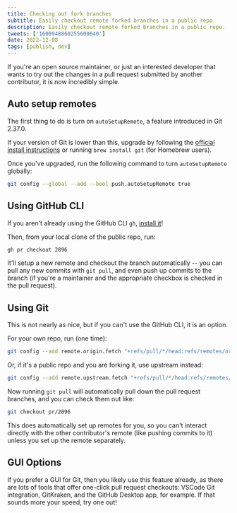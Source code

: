 ```yaml
---
title: Checking out fork branches
subtitle: Easily checkout remote forked branches in a public repo.
description: Easily checkout remote forked branches in a public repo.
tweets: ['1600948860255600640']
date: 2022-12-08
tags: [publish, dev]
---
```


If you're an open source maintainer, or just an interested developer that wants to try out the changes in a pull request submitted by another contributor, it is now incredibly simple.

## Auto setup remotes

The first thing to do is turn on `autoSetupRemote`, a feature introduced in Git 2.37.0.

If your version of Git is lower than this, upgrade by following the [official install instructions](https://git-scm.com/book/en/v2/Getting-Started-Installing-Git) or running `brew install git` (for Homebrew users).

Once you've upgraded, run the following command to turn `autoSetupRemote` globally:

```bash
git config --global --add --bool push.autoSetupRemote true
```

## Using GitHub CLI

If you aren't already using the GitHub CLI `gh`, [install it](https://github.com/cli/cli)!

Then, from your local clone of the public repo, run:

```bash
gh pr checkout 2896
```

It'll setup a new remote and checkout the branch automatically -- you can pull any new commits with `git pull`, and even push up commits to the branch (if you're a maintainer and the appropriate checkbox is checked in the pull request).

## Using Git

This is not nearly as nice, but if you can't use the GitHub CLI, it is an option.

For your own repo, run (one time):

```bash
git config --add remote.origin.fetch "+refs/pull/*/head:refs/remotes/origin/pr/*"
```

Or, if it's a public repo and you are forking it, use upstream instead:

```bash
git config --add remote.upstream.fetch "+refs/pull/*/head:refs/remotes/upstream/pr/*"
```

Now running `git pull` will automatically pull down the pull request branches, and you can check them out like:

```bash
git checkout pr/2896
```

This does automatically set up remotes for you, so you can't interact directly with the other contributor's remote (like pushing commits to it) unless you set up the remote separately.

## GUI Options

If you prefer a GUI for Git, then you likely use this feature already, as there are lots of tools that offer one-click pull request checkouts: VSCode Git integration, GitKraken, and the GitHub Desktop app, for example. If that sounds more your speed, try one out!
